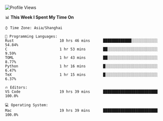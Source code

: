 <!--START_SECTION:waka-->
![Profile Views](http://img.shields.io/badge/Profile%20Views-32-blue)

📊 **This Week I Spent My Time On** 

```text
⌚︎ Time Zone: Asia/Shanghai

💬 Programming Languages: 
Rust                     10 hrs 46 mins      █████████████░░░░░░░░░░░░   54.84% 
C                        1 hr 53 mins        ██░░░░░░░░░░░░░░░░░░░░░░░   9.59% 
TOML                     1 hr 43 mins        ██░░░░░░░░░░░░░░░░░░░░░░░   8.77% 
Python                   1 hr 16 mins        █░░░░░░░░░░░░░░░░░░░░░░░░   6.47% 
TeX                      1 hr 15 mins        █░░░░░░░░░░░░░░░░░░░░░░░░   6.37%

🔥 Editors: 
VS Code                  19 hrs 39 mins      █████████████████████████   100.0%

💻 Operating System: 
Mac                      19 hrs 39 mins      █████████████████████████   100.0%

```


<!--END_SECTION:waka-->
